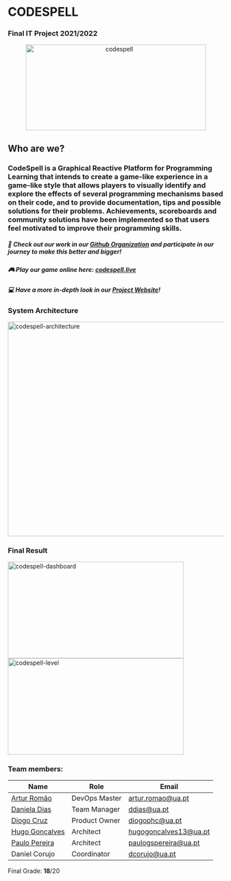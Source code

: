 # CODESPELL 
### Final IT Project 2021/2022

<p align="center">
  <img src="https://user-images.githubusercontent.com/73489245/175795551-e91c6648-d72b-4846-adf4-3324b2860e9a.png" width="420" height="200" alt="codespell"/>
</p>

## Who are we?

### **CodeSpell** is a Graphical Reactive Platform for Programming Learning that intends to create a game-like experience in a game-like style that allows players to visually identify and explore the effects of several programming mechanisms based on their code, and to provide documentation, tips and possible solutions for their problems. Achievements, scoreboards and community solutions have been implemented so that users feel motivated to improve their programming skills.

##### :wave: Check out our work in our [Github Organization](https://github.com/Code-Spell) and participate in our journey to make this better and bigger!

##### :video_game: Play our game online here: [codespell.live](https://codespell.live)

##### :computer: Have a more in-depth look in our [Project Website](https://krapaxar.wixsite.com/codespell)! 
### System Architecture
<p align="left">
  <img src="https://user-images.githubusercontent.com/73489245/175795848-66a495af-2a85-4e12-a297-d17fdf7ce44f.png" width="800" height="500" alt="codespell-architecture"/>
</p>

### Final Result
<p>
  <img src="https://user-images.githubusercontent.com/73489245/175795891-3b9b5bbe-9b45-4d97-9a6f-f74fd019a8f8.png" align="left" width="410" height="225" alt="codespell-dashboard"/> 
  <img src="https://user-images.githubusercontent.com/73489245/175795900-81ddab63-1865-4b57-9673-d2b73918276b.png" align"right" width="410" height="225" alt="codespell-level"/>
</p>

### Team members:

| Name                                           | Role          | Email                 |
| ---------------------------------------------- | ------------- | --------------------- |
| [Artur Romão](https://github.com/artur-romao)  | DevOps Master | artur.romao@ua.pt     |
| [Daniela Dias](https://github.com/danielar0w0) | Team Manager  | ddias@ua.pt           |
| [Diogo Cruz](https://github.com/DXOGO)         | Product Owner | diogophc@ua.pt        |
| [Hugo Gonçalves](https://github.com/Hugo1307)  | Architect     | hugogoncalves13@ua.pt |
| [Paulo Pereira](https://github.com/PauloGSP)   | Architect     | paulogspereira@ua.pt  |
| Daniel Corujo                                  | Coordinator   | dcorujo@ua.pt         |

Final Grade: **18**/20
